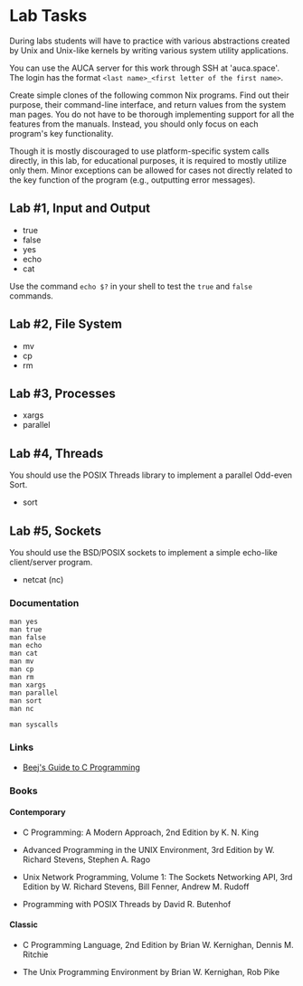 Lab Tasks
=========

During labs students will have to practice with various abstractions created by
Unix and Unix-like kernels by writing various system utility applications.

You can use the AUCA server for this work through SSH at 'auca.space'. The login
has the format `<last name>_<first letter of the first name>`.

Create simple clones of the following common Nix programs. Find out their
purpose, their command-line interface, and return values from the system man
pages. You do not have to be thorough implementing support for all the features
from the manuals. Instead, you should only focus on each program's key
functionality.

Though it is mostly discouraged to use platform-specific system calls directly,
in this lab, for educational purposes, it is required to mostly utilize only
them. Minor exceptions can be allowed for cases not directly related to the key
function of the program (e.g., outputting error messages).

## Lab #1, Input and Output

* true
* false
* yes
* echo
* cat

Use the command `echo $?` in your shell to test the `true` and `false` commands.

## Lab #2, File System

* mv
* cp
* rm

## Lab #3, Processes

* xargs
* parallel

## Lab #4, Threads

You should use the POSIX Threads library to implement a parallel Odd-even Sort.

* sort

## Lab #5, Sockets

You should use the BSD/POSIX sockets to implement a simple echo-like client/server program.

* netcat (nc)

### Documentation

    man yes
    man true
    man false
    man echo
    man cat
    man mv
    man cp
    man rm
    man xargs
    man parallel
    man sort
    man nc

    man syscalls

### Links

* [Beej's Guide to C Programming](http://beej.us/guide/bgc)

### Books

#### Contemporary

* C Programming: A Modern Approach, 2nd Edition by K. N. King

* Advanced Programming in the UNIX Environment, 3rd Edition by W. Richard
  Stevens, Stephen A. Rago

* Unix Network Programming, Volume 1: The Sockets Networking API, 3rd Edition
  by W. Richard Stevens, Bill Fenner, Andrew M. Rudoff

* Programming with POSIX Threads by David R. Butenhof

#### Classic

* C Programming Language, 2nd Edition by Brian W. Kernighan, Dennis M.
  Ritchie

* The Unix Programming Environment by Brian W. Kernighan, Rob Pike
